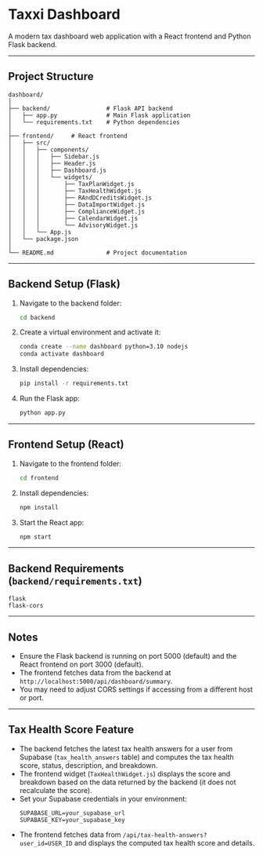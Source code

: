 # Taxxi Dashboard

A modern tax dashboard web application with a React frontend and Python Flask backend.

---

## Project Structure

```
dashboard/
│
├── backend/                # Flask API backend
│   ├── app.py              # Main Flask application
│   └── requirements.txt    # Python dependencies
│
├── frontend/     # React frontend
│   ├── src/
│   │   ├── components/
│   │   │   ├── Sidebar.js
│   │   │   ├── Header.js
│   │   │   ├── Dashboard.js
│   │   │   └── widgets/
│   │   │       ├── TaxPlanWidget.js
│   │   │       ├── TaxHealthWidget.js
│   │   │       ├── RAndDCreditsWidget.js
│   │   │       ├── DataImportWidget.js
│   │   │       ├── ComplianceWidget.js
│   │   │       ├── CalendarWidget.js
│   │   │       └── AdvisoryWidget.js
│   │   └── App.js
│   └── package.json
│
└── README.md               # Project documentation
```

---

## Backend Setup (Flask)

1. Navigate to the backend folder:
   ```bash
   cd backend
   ```
2. Create a virtual environment and activate it:
   ```bash
   conda create --name dashboard python=3.10 nodejs
   conda activate dashboard
   ```
3. Install dependencies:
   ```bash
   pip install -r requirements.txt
   ```
4. Run the Flask app:
   ```bash
   python app.py
   ```

---

## Frontend Setup (React)

1. Navigate to the frontend folder:
   ```bash
   cd frontend
   ```
2. Install dependencies:
   ```bash
   npm install
   ```
3. Start the React app:
   ```bash
   npm start
   ```

---

## Backend Requirements (`backend/requirements.txt`)
```
flask
flask-cors
```

---

## Notes
- Ensure the Flask backend is running on port 5000 (default) and the React frontend on port 3000 (default).
- The frontend fetches data from the backend at `http://localhost:5000/api/dashboard/summary`.
- You may need to adjust CORS settings if accessing from a different host or port. 

---

## Tax Health Score Feature

- The backend fetches the latest tax health answers for a user from Supabase (`tax_health_answers` table) and computes the tax health score, status, description, and breakdown.
- The frontend widget (`TaxHealthWidget.js`) displays the score and breakdown based on the data returned by the backend (it does not recalculate the score).
- Set your Supabase credentials in your environment:
  ```
  SUPABASE_URL=your_supabase_url
  SUPABASE_KEY=your_supabase_key
  ```
- The frontend fetches data from `/api/tax-health-answers?user_id=USER_ID` and displays the computed tax health score and details.
